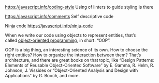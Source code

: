 https://javascript.info/coding-style
Using of linters to guide styling is there

https://javascript.info/comments
Self descriptive code

Ninja code
https://javascript.info/ninja-code

When we write our code using objects to represent entities, that’s called [object-oriented programming](https://en.wikipedia.org/wiki/Object-oriented_programming), in short: “OOP”.

OOP is a big thing, an interesting science of its own. How to choose the right entities? How to organize the interaction between them? That’s architecture, and there are great books on that topic, like 
“Design Patterns: Elements of Reusable Object-Oriented Software” by E. Gamma, R. Helm, R. Johnson, J. Vissides or 
“Object-Oriented Analysis and Design with Applications” by G. Booch, and more.
